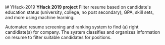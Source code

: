 i# YHack-2019
**YHack 2019 project**
Filter resume based on candidate's education status (university, college, no post secondary), GPA, skill sets, and more using machine learning.

Automated resume screening and ranking system to find (a) right candidiate(s) for company.
The system classifies and organizes information on resume to filter suitable candidates for positions.
